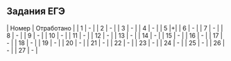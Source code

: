 ## Задания ЕГЭ
| Номер | Отработано |
| 1 | - |
| 2 | - |
| 3 | - |
| 4 | - |
| 5 |+|
| 6 | - |
| 7 | - |
| 8 | - |
| 9 | - |
| 10 | - |
| 11 | - |
| 12 | - |
| 13 | - |
| 14 | - |
| 15 | - |
| 16 | - |
| 17 | - |
| 18 | - |
| 19 | - |
| 20 | - |
| 21 | - |
| 22 | - |
| 23 | - |
| 24 | - |
| 25 | - |
| 26 | - |
| 27 | - |
#
